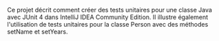 Ce projet décrit comment créer des tests unitaires pour une classe Java avec JUnit 4 dans IntelliJ IDEA Community Edition. Il illustre également l'utilisation de tests unitaires pour la classe Person avec des méthodes setName et setYears.
